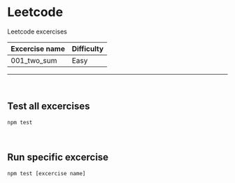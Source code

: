 # Leetcode

Leetcode excercises

| Excercise name | Difficulty |
| -------------- | ---------- |
| 001_two_sum    |  Easy      |

---
<br>

## Test all excercises
```shell
npm test
```
<br>

## Run specific excercise
```shell
npm test [excercise name]
```